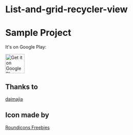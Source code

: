 # List-and-grid-recycler-view

# Sample Project

It's on Google Play:

<a href="https://play.google.com/store/apps/details?id=com.hafidhaulia.listandgrid" target="_blank">
  <img alt="Get it on Google Play"
       src="https://play.google.com/intl/en_us/badges/images/generic/en-play-badge.png" height="60"/>
</a>

## Thanks to
[daimajia](https://github.com/daimajia/AndroidViewAnimations)

## Icon made by
[Roundicons Freebies](http://www.roundicons.com/)
